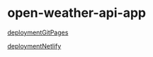 # open-weather-api-app

[deploymentGitPages](https://mariariosnavarro.github.io/open-weather-api-app/)

[deploymentNetlify](https://hilarious-torte-907ffb.netlify.app/)
